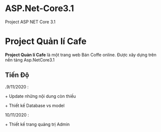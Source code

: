 # ASP.Net-Core3.1
Project ASP NET Core 3.1
# Project Quản lí Cafe
<p><b>Project Quản lí Cafe</b> là một trang web Bán Coffe online. Được xây dựng trên nền tảng Asp.NetCore3.1</p>
<h2>Tiến Độ</h2>
<b>.</b>9/11/2020 :
<p>+ Update những nội dung còn thiếu</p>
<p>+ Thiết kế Database vs model</p>
<p>10/11/2020 :</p>
<p>+ Thiết kế trang quảng trị Admin</p>
